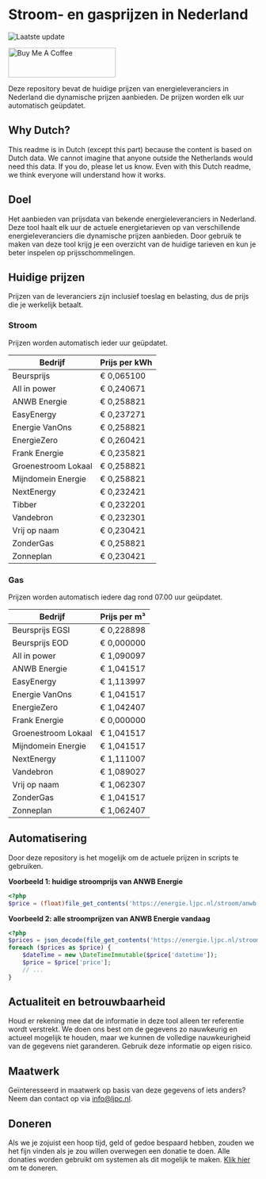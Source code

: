# Stroom- en gasprijzen in Nederland

![Laatste update](https://img.shields.io/badge/laatste%20update-2024--02--23%2023%3A00%20CET-brightgreen)

<a href="https://www.buymeacoffee.com/Lars-" target="_blank"><img src="https://cdn.buymeacoffee.com/buttons/v2/default-orange.png" alt="Buy Me A Coffee" height="60" style="height: 60px !important;width: 217px !important;" ></a>

Deze repository bevat de huidige prijzen van energieleveranciers in Nederland die dynamische prijzen aanbieden. De prijzen worden elk uur automatisch geüpdatet.

## Why Dutch?

This readme is in Dutch (except this part) because the content is based on Dutch data. We cannot imagine that anyone outside the Netherlands would need this data. If you do, please let us know. Even with this Dutch readme, we think
everyone will understand how it works.

## Doel

Het aanbieden van prijsdata van bekende energieleveranciers in Nederland. Deze tool haalt elk uur de actuele energietarieven op van verschillende energieleveranciers die dynamische prijzen aanbieden. Door gebruik te maken van deze tool
krijg je een overzicht van de huidige tarieven en kun je beter inspelen op prijsschommelingen.

## Huidige prijzen

Prijzen van de leveranciers zijn inclusief toeslag en belasting, dus de prijs die je werkelijk betaalt.

### Stroom

Prijzen worden automatisch ieder uur geüpdatet.

 Bedrijf | Prijs per kWh 
---------|---------------
Beursprijs | € 0,065100
All in power | € 0,240671
ANWB Energie | € 0,258821
EasyEnergy | € 0,237271
Energie VanOns | € 0,258821
EnergieZero | € 0,260421
Frank Energie | € 0,235821
Groenestroom Lokaal | € 0,258821
Mijndomein Energie | € 0,258821
NextEnergy | € 0,232421
Tibber | € 0,232201
Vandebron | € 0,232301
Vrij op naam | € 0,230421
ZonderGas | € 0,258821
Zonneplan | € 0,230421


### Gas

Prijzen worden automatisch iedere dag rond 07.00 uur geüpdatet.

 Bedrijf | Prijs per m³ 
---------|--------------
Beursprijs EGSI | € 0,228898
Beursprijs EOD | € 0,000000
All in power | € 1,090097
ANWB Energie | € 1,041517
EasyEnergy | € 1,113997
Energie VanOns | € 1,041517
EnergieZero | € 1,042407
Frank Energie | € 0,000000
Groenestroom Lokaal | € 1,041517
Mijndomein Energie | € 1,041517
NextEnergy | € 1,111007
Vandebron | € 1,089027
Vrij op naam | € 1,062307
ZonderGas | € 1,041517
Zonneplan | € 1,062407


## Automatisering

Door deze repository is het mogelijk om de actuele prijzen in scripts te gebruiken.

**Voorbeeld 1: huidige stroomprijs van ANWB Energie**

```php
<?php
$price = (float)file_get_contents('https://energie.ljpc.nl/stroom/anwb-energie-nu.txt');

```

**Voorbeeld 2: alle stroomprijzen van ANWB Energie vandaag**

```php
<?php
$prices = json_decode(file_get_contents('https://energie.ljpc.nl/stroom/all-in-power-vandaag.json'),true);
foreach ($prices as $price) {
    $dateTime = new \DateTimeImmutable($price['datetime']);
    $price = $price['price'];
    // ...
}
```

## Actualiteit en betrouwbaarheid

Houd er rekening mee dat de informatie in deze tool alleen ter referentie wordt verstrekt. We doen ons best om de gegevens zo nauwkeurig en actueel mogelijk te houden, maar we kunnen de volledige nauwkeurigheid van de gegevens niet
garanderen. Gebruik deze informatie op eigen risico.

## Maatwerk

Geïnteresseerd in maatwerk op basis van deze gegevens of iets anders? Neem dan contact op
via [info@ljpc.nl](mailto:info@ljpc.nl?subject=Energie%20prijzen).

## Doneren

Als we je zojuist een hoop tijd, geld of gedoe bespaard hebben, zouden we het fijn vinden als je zou willen overwegen een
donatie te doen. Alle donaties worden gebruikt om systemen als dit mogelijk te
maken. [Klik hier](https://www.buymeacoffee.com/Lars-) om te doneren.
